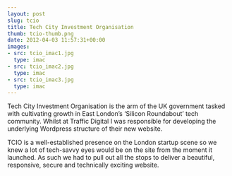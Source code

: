 ```yaml
---
layout: post
slug: tcio
title: Tech City Investment Organisation
thumb: tcio-thumb.png
date: 2012-04-03 11:57:31+00:00
images:
- src: tcio_imac1.jpg
  type: imac
- src: tcio_imac2.jpg
  type: imac
- src: tcio_imac3.jpg
  type: imac
---
```


Tech City Investment Organisation is the arm of the UK government tasked with cultivating growth in East London’s ‘Silicon Roundabout’ tech community. Whilst at Traffic Digital I was responsible for developing the underlying Wordpress structure of their new website.

TCIO is a well-established presence on the London startup scene so we knew a lot of tech-savvy eyes would be on the site from the moment it launched. As such we had to pull out all the stops to deliver a beautiful, responsive, secure and technically exciting website.